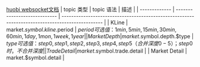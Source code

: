 


[huobi websocket文档](https://github.com/huobiapi/API_Docs/wiki/WS_request)
| topic 类型    | topic 语法                   | 描述                                                                                            |
| ------------- | ---------------------------- | ----------------------------------------------------------------------------------------------- |
| KLine         | market.$symbol.kline.$period | $period 可选值：{ 1min, 5min, 15min, 30min, 60min, 1day, 1mon, 1week, 1year }                   |
| Market Depth  | market.$symbol.depth.$type   | $type 可选值：{ step0, step1, step2, step3, step4, step5 } （合并深度0-5）；step0时，不合并深度 |
| Trade Detail  | market.$symbol.trade.detail  |
| Market Detail | market.$symbol.detail        |